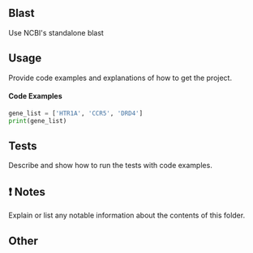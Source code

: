 Blast
-------------------------
Use NCBI's standalone blast


Usage
-----

Provide code examples and explanations of how to get the project.


#### Code Examples

``` python
gene_list = ['HTR1A', 'CCR5', 'DRD4']
print(gene_list)
```

Tests
-----

Describe and show how to run the tests with code examples.

:exclamation: Notes
-------------------

Explain or list any notable information about the contents of this folder.

Other
-----
